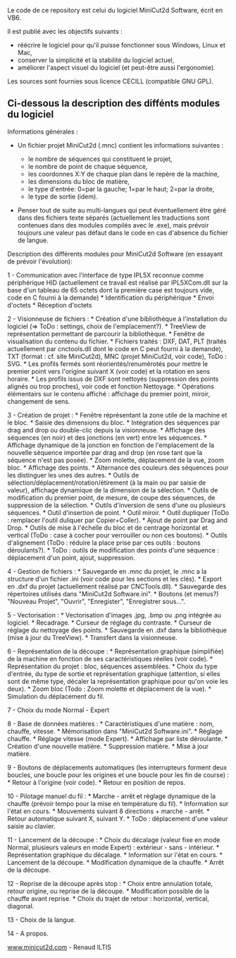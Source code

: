 ﻿Le code de ce repository est celui du logiciel MiniCut2d Software, écrit en VB6.

Il est publié avec les objectifs suivants :
- réécrire le logiciel pour qu'il puisse fonctionner sous Windows, Linux et Mac,
- conserver la simplicité et la stabilité du logiciel actuel,
- améliorer l'aspect visuel du logiciel (et peut-être aussi l'ergonomie).

Les sources sont fournies sous licence CECILL (compatible GNU GPL).

Ci-dessous la description des diffénts modules du logiciel
------------------------------------------------------------

Informations générales :
- Un fichier projet MiniCut2d (.mnc) contient les informations suivantes :
	* le nombre de séquences qui constituent le projet,
	* le nombre de point de chaque séquence,
	* les coordonnes X:Y de chaque plan dans le repère de la machine,
	* les dimensions du bloc de matière,
	* le type d'entrée: 0=par la gauche; 1=par le haut; 2=par la droite,
	* le type de sortie (idem).
	
- Penser tout de suite au multi-langues qui peut éventuellement être géré dans des fichiers texte séparés (actuellement les traductions sont contenues dans des modules compilés avec le .exe), mais prévoir toujours une valeur pas défaut dans le code en cas d'absence du fichier de langue.
	
Description des différents modules pour MiniCut2d Software (en essayant de prévoir l'évolution):

1 - Communication avec l'interface de type IPL5X reconnue comme périphérique HID (actuellement ce travail est réalisé par IPL5XCom.dll sur la base d'un tableau de 65 octets dont la première case est toujours vide, code en C fourni à la demande)
	* Identification du périphérique
	* Envoi d'octets
	* Réception d'octets
	
2 - Visionneuse de fichiers :
	* Création d'une bibliothèque à l'installation du logiciel (=> ToDo : settings, choix de l'emplacement?).
	* TreeView de représentation permettant de parcourir la bibliothèque.
	* Fenêtre de visualisation du contenu du fichier.
	* Fichiers traités : DXF, DAT, PLT (traités actuellement par cnctools.dll dont le code en C peut fourni à la demande), TXT (format : cf. site MiniCut2d), MNC (projet MiniCut2d, voir code), ToDo : SVG.
	* Les profils fermés sont réorientés/renumérotés pour mettre le premier point vers l'origine suivant X (voir code) et la rotation en sens horaire.
	* Les profils issus de DXF sont nettoyés (suppression des points alignés ou trop proches), voir code et fonction Nettoyage.
	* Opérations élémentairs sur le contenu affiché : affichage du premier point, miroir, changement de sens.

3 - Création de projet :
	* Fenêtre réprésentant la zone utile de la machine et le bloc.
	* Saisie des dimensions du bloc.
	* Intégration des séquences par drag and drop ou double-clic depuis la visionneuse.
	* Affichage des séquences (en noir) et des jonctions (en vert) entre les séquences.
	* Affichage dynamique de la jonction en fonction de l'emplacement de la nouvelle séquence importée par drag and drop (en rose tant que la séquence n'est pas posée).
	* Zoom molette, déplacement de la vue, zoom bloc.
	* Affichage des points.
	* Alternance des couleurs des séquences pour les distinguer les unes des autres.
	* Outils de sélection/déplacement/rotation/étirement (à la main ou par saisie de valeur), affichage dynamique de la dimension de la sélection.
	* Outils de modification du premier point, de mesure, de coupe des séquences, de suppression de la sélection.
	* Outils d'inversion de sens d'une ou plusieurs séquences.
	* Outil d'insertion de point.
	* Outil miroir.
	* Outil dupliquer (ToDo : remplacer l'outil duliquer par Copier+Coller).
	* Ajout de point par Drag and Drop.
	* Outils de mise à l'échelle du bloc et de centrage horizontal et vertical (ToDo : case à cocher pour verrouiller ou non ces boutons).
	* Outils d'alignement (ToDo : réduire la place prise par ces outils : boutons déroulants?).
	* ToDo : outils de modification des points d'une séquence : déplacement d'un point, ajout, suppression.

4 - Gestion de fichiers :
	* Sauvegarde en .mnc du projet, le .mnc a la structure d'un fichier .ini (voir code pour les sections et les clés).
	* Export en .dxf du projet (actuellement réalisé par CNCTools.dll).
	* Sauvegarde des répertoires utilisés dans "MiniCut2d Software.ini".
	* Boutons (et menus?) "Nouveau Projet", "Ouvrir", "Enregister", "Enregistrer sous...".

5 - Vectorisation :
	* Vectorisation d'images .jpg, .bmp ou .png intégrée au logiciel.
	* Recadrage.
	* Curseur de réglage du contraste.
	* Curseur de réglage du nettoyage des points.
	* Sauvegarde en .dxf dans la bibliothèque (mise à jour du TreeView).
	* Transfert dans la visionneuse.

6 - Représentation de la découpe :
	* Représentation graphique (simplifiée) de la machine en fonction de ses caractéristiques réelles (voir code).
	* Représentation du projet : bloc, séquences assemblées.
	* Choix du type d'entrée, du type de sortie et représentation graphique (attention, si elles sont de même type, décaler la représentation graphique pour qu'on voie les deux).
	* Zoom bloc (Todo : Zoom molette et déplacement de la vue).
	* Simulation du déplacement du fil.

7 - Choix du mode Normal - Expert

8 - Base de données matières :
	* Caractéristiques d'une matière : nom, chauffe, vitesse.
	* Mémorisation dans "MiniCut2d Software.ini".
	* Réglage chauffe.
	* Réglage vitesse (mode Expert).
	* Affichage par liste déroulante.
	* Création d'une nouvelle matière.
	* Suppression matière.
	* Mise à jour matière.

9 - Boutons de déplacements automatiques (les interrupteurs forment deux boucles, une boucle pour les origines et une boucle pour les fin de course) :
	* Retour à l'origine (voir code).
	* Retour en position de repos.

10 - Pilotage manuel du fil :
	* Marche - arrêt et réglage dynamique de la chauffe (prévoir tempo pour la mise en température du fil).
	* Information sur l'état en cours.
	* Mouvements suivant 8 directions + marche - arrêt.
	* Retour automatique suivant X, suivant Y.
	* ToDo : déplacement d'une valeur saisie au clavier.

11 - Lancement de la découpe :
	* Choix du décalage (valeur fixe en mode Normal, plusieurs valeurs en mode Expert) : extérieur - sans - intérieur.
	* Représentation graphique du décalage.
	* Information sur l'état en cours.
	* Lancement de la découpe.
	* Modification dynamique de la chauffe.
	* Arrêt de la découpe.
	
12 - Reprise de la découpe après stop :
	* Choix entre annulation totale, retour origine, ou reprise de la découpe.
	* Modification possible de la chauffe avant reprise.
	* Choix du trajet de retour : horizontal, vertical, diagonal.
	
13 - Choix de la langue.

14 - A propos.


www.minicut2d.com - Renaud ILTIS

